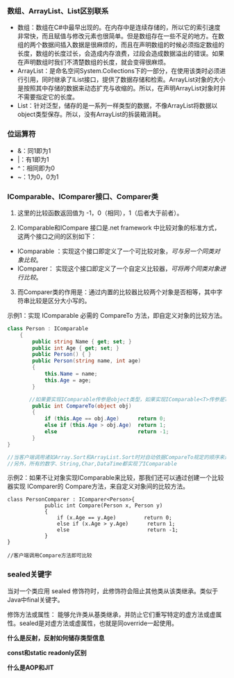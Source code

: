 ### 数组、ArrayList、List区别联系

- 数组：数组在C#中最早出现的。在内存中是连续存储的，所以它的索引速度非常快，而且赋值与修改元素也很简单。但是数组存在一些不足的地方。在数组的两个数据间插入数据是很麻烦的，而且在声明数组的时候必须指定数组的长度，数组的长度过长，会造成内存浪费，过段会造成数据溢出的错误。如果在声明数组时我们不清楚数组的长度，就会变得很麻烦。
- ArrayList：是命名空间System.Collections下的一部分，在使用该类时必须进行引用，同时继承了IList接口，提供了数据存储和检索。ArrayList对象的大小是按照其中存储的数据来动态扩充与收缩的。所以，在声明ArrayList对象时并不需要指定它的长度。
- List：针对泛型，储存的是一系列一样类型的数据，不像ArrayList将数据以object类型保存。所以，没有ArrayList的拆装箱消耗。

### 位运算符

- &：同1即为1
- |：有1即为1
- ^：相同即为0
- ~：1为0，0为1

### IComparable、IComparer接口、Comparer类

1. 这里的比较函数返回值为 -1，0（相同），1（后者大于前者）。

2. IComparable和ICompare 接口是.net framework 中比较对象的标准方式，这两个接口之间的区别如下：

- IComparable ：实现这个接口即定义了一个可比较对象，*可与另一个同类对象比较*。
- IComparer： 实现这个接口即定义了一个自定义比较器，*可将两个同类对象进行比较*。

3. 而Comparer类的作用是：通过内置的比较器比较两个对象是否相等，其中字符串比较是区分大小写的。

示例1：实现 IComparable 必需的 CompareTo 方法，即自定义对象的比较方法。

```C#
class Person : IComparable
    {
        public string Name { get; set; }
        public int Age { get; set; }
        public Person() { }
        public Person(string name, int age) 
        { 
            this.Name = name; 
            this.Age = age; 
        }

	   //如果要实现IComparable传参是object类型，如果实现IComparable<T>传参是T类型
        public int CompareTo(object obj) 
        {
            if (this.Age == obj.Age)      return 0;
            else if (this.Age > obj.Age)  return 1;
            else                          return -1;
        }
}

//当客户端调用诸如Array.Sort和ArrayList.Sort时对自动依据CompareTo规定的顺序来进行排序。
//另外，所有的数字、String,Char,DataTime都实现了IComparable
```

示例2：如果不让对象实现IComparable来比较，那我们还可以通过创建一个比较器实现 IComparer的 Compare方法，来自定义对象间的比较方法。

```
class PersonComparer : IComparer<Person>{
            public int Compare(Person x, Person y)
            {
                if (x.Age == y.Age)			return 0;
                else if (x.Age > y.Age)      return 1;
                else                         return -1;
            }
}

//客户端调用Compare方法即可比较
```

### sealed关键字

当对一个类应用 sealed 修饰符时，此修饰符会阻止其他类从该类继承。类似于Java中final关键字。

修饰方法或属性： 能够允许类从基类继承，并防止它们重写特定的虚方法或虚属性。sealed是对虚方法或虚属性，也就是同override一起使用。

**什么是反射，反射如何储存类型信息**

**const和static readonly区别**

**什么是AOP和JIT**

